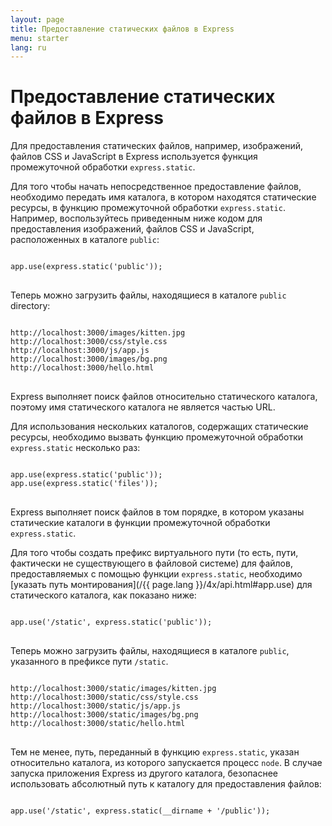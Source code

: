 ```yaml
---
layout: page
title: Предоставление статических файлов в Express
menu: starter
lang: ru
---
```


# Предоставление статических файлов в Express

Для предоставления статических файлов, например, изображений, файлов CSS и JavaScript в Express используется функция промежуточной обработки `express.static`.

Для того чтобы начать непосредственное предоставление файлов, необходимо передать имя каталога, в котором находятся статические ресурсы, в функцию промежуточной обработки `express.static`. Например, воспользуйтесь приведенным ниже кодом для предоставления изображений, файлов CSS и JavaScript, расположенных в каталоге `public`:

<pre>
<code class="language-javascript" translate="no">
app.use(express.static('public'));
</code>
</pre>

Теперь можно загрузить файлы, находящиеся в каталоге `public` directory:

<pre>
<code class="language-javascript" translate="no">
http://localhost:3000/images/kitten.jpg
http://localhost:3000/css/style.css
http://localhost:3000/js/app.js
http://localhost:3000/images/bg.png
http://localhost:3000/hello.html
</code>
</pre>

<div class="doc-box doc-info">
Express выполняет поиск файлов относительно статического каталога, поэтому имя статического каталога не является частью URL.
</div>

Для использования нескольких каталогов, содержащих статические ресурсы, необходимо вызвать функцию промежуточной обработки `express.static` несколько раз:

<pre>
<code class="language-javascript" translate="no">
app.use(express.static('public'));
app.use(express.static('files'));
</code>
</pre>

Express выполняет поиск файлов в том порядке, в котором указаны статические каталоги в функции промежуточной обработки `express.static`.

Для того чтобы создать префикс виртуального пути (то есть, пути, фактически не существующего в файловой системе) для файлов, предоставляемых с помощью функции `express.static`, необходимо [указать путь монтирования](/{{ page.lang }}/4x/api.html#app.use) для статического каталога, как показано ниже:

<pre>
<code class="language-javascript" translate="no">
app.use('/static', express.static('public'));
</code>
</pre>

Теперь можно загрузить файлы, находящиеся в каталоге `public`, указанного в префиксе пути `/static`.

<pre>
<code class="language-javascript" translate="no">
http://localhost:3000/static/images/kitten.jpg
http://localhost:3000/static/css/style.css
http://localhost:3000/static/js/app.js
http://localhost:3000/static/images/bg.png
http://localhost:3000/static/hello.html
</code>
</pre>

Тем не менее, путь, переданный в функцию `express.static`, указан относительно каталога, из которого запускается процесс `node`. В случае запуска приложения Express из другого каталога, безопаснее использовать абсолютный путь к каталогу для предоставления файлов:

<pre>
<code class="language-javascript" translate="no">
app.use('/static', express.static(__dirname + '/public'));
</code>
</pre>
